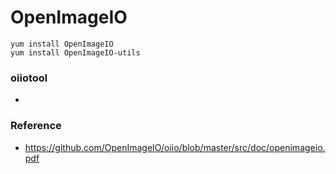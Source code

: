 # OpenImageIO

```
yum install OpenImageIO
yum install OpenImageIO-utils
```

### oiiotool
-

### Reference
- https://github.com/OpenImageIO/oiio/blob/master/src/doc/openimageio.pdf
